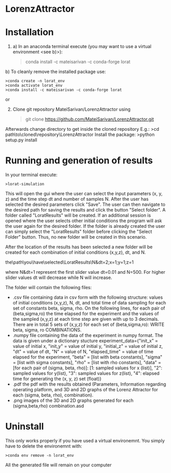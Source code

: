 # LorenzAttractor

# Installation

1) a) In an anaconda terminal execute (you may want to use a virtual environment <see b)>):

    >conda install -c mateisarivan -c conda-forge lorat

b) To cleanly remove the installed package use:

    >conda create -n lorat_env
    >conda activate lorat_env
    >conda install -c mateisarivan -c conda-forge lorat

or 

2) Clone git repository MateiSarivan/LorenzAttractor using

    >git clone https://github.com/MateiSarivan/LorenzAttractor.git

Afterwards change directory to get inside the cloned repository E.g.:
    >cd path\to\cloned\repository\LorenzAttractor 
Install the package:
    >python setup.py install

# Running and generation of results

In your terminal execute:

    >lorat-simulation

This will open the gui where the user can select the input parameters (x, y, z) and the time step dt and number of samples N. After the user has selected the desired parameters click "Save". The user can then navigate to the desired path for saving the results and click the button "Select folder". A folder called "LoratResults" will be created. If an additional session is opened where the user selects other initial conditions the program will ask the user again for the desired folder. If the folder is already created the user can simply select the "LoratResults" folder before clicking the "Select Folder" button. Thus, no new folder will be created in this scenario. 

After the location of the results has been selected a new folder will be created for each combination of initial conditions (x,y,z), dt, and N.

the\path\you\have\selected\LoratResults\N&dt=2;x=1;y=1;z=1

where N&dt=1 represent the first slider value dt=0.01 and N=500. For higher slider values dt will decrease while N will increase.

The folder will contain the following files:
- .csv file containing data in csv form with the following structure: values of initial conditions (x,y,z), N, dt, and total time of data sampling for each set of constants beta, sigma, rho. On the following lines, for each pair of (beta,sigma,ro) the time elapsed for the experiment and the values of the sampled (x,y,z) at each time step are given with up to 3 decimals. There are in total 5 sets of (x,y,z) for each set of (beta,sigma,ro): WRITE beta, sigma, ro COMBINATIONS.
- .numpy file containing the data of the experiment in numpy format. The data is given under a dictionary stucture experiment_data={"init_x" = value of initial x, "init_y" = value of initial y, "initial_z" = value of initial z, "dt" = value of dt, "N" = value of N, "elapsed_time" = value of time elapsed for the experiment, "beta" = [list with beta constants], "sigma" = [list with sigma constants], "rho" = [list with rho constants], "data" = [for each pair of (sigma, beta, rho)]: [1: sampled values for x (list)], "2": sampled values for y(list), "3": sampled values for z(list), "4": elapsed time for generating the (x, y, z) set (float)}
- .pdf the pdf with the results obtained (Parameters, Information regarding operating platform, and 3D and 2D graphs of the Lorenz Attractor for each (sigma, beta, rho), combination).
- .png images of the 3D and 2D graphs generated for each (sigma,beta,rho) combination.asd

# Uninstall

This only works properly if you have used a virtual environemnt. You simply have to delete the environemnt with:

    >conda env remove -n lorat_env

All the generated file will remain on your computer